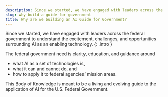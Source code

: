 ```yaml
---
description: Since we started, we have engaged with leaders across the federal government to understand the excitement, challenges, and opportunities surrounding AI as an enabling technology.
slug: why-build-a-guide-for-government
title: Why are we building an AI Guide for Government?
---
```

Since we started, we have engaged with leaders across the federal government to understand the excitement, challenges, and opportunities surrounding AI as an enabling technology. 
{: .intro }

The federal government need is clarity, education, and guidance around 
- what AI as a set of technologies is, 
- what it can and cannot do, and 
- how to apply it to federal agencies’ mission areas. 

This Body of Knowledge is meant to be a living and evolving guide to the application of AI for the U.S. Federal Government.






